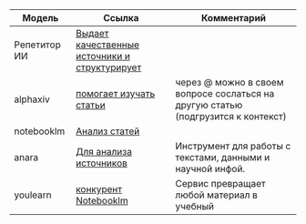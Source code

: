 | Модель | Ссылка |Комментарий|
| ------ | ------ |------ |
|Репетитор ИИ|[Выдает качественные источники и структурирует](https://opennote.me/)||
|alphaxiv|[помогает изучать статьи](https://www.alphaxiv.org/explore)|через @ можно в своем вопросе сослаться на другую статью (подгрузится к контекст)|
|notebooklm|[Анализ статей](https://notebooklm.google.com/)|
|anara|[Для анализа источников](https://anara.com/new)|Инструмент для работы с текстами, данными и научной инфой.|
|youlearn|[конкурент Notebooklm](https://www.youlearn.ai/)|Сервис превращает любой материал в учебный|
